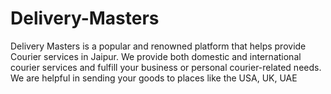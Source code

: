 # Delivery-Masters
Delivery Masters is a popular and renowned platform that helps provide Courier services in Jaipur. We provide both domestic and international courier services and fulfill your business or personal courier-related needs. We are helpful in sending your goods to places like the USA, UK, UAE

